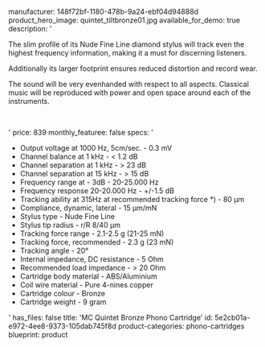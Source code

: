 manufacturer: 148f72bf-1180-478b-9a24-ebf04d94888d
product_hero_image: quintet_tiltbronze01.jpg
available_for_demo: true
description: '<p>The slim profile of its Nude Fine Line diamond stylus will track even the highest frequency information, making it a must for discerning listeners.</p><p>Additionally its larger footprint ensures reduced distortion and record wear.</p><p>The sound will be very evenhanded with respect to all aspects. Classical music will be reproduced with power and open space around each of the instruments.</p><p><br></p>'
price: 839
monthly_featuree: false
specs: '<ul><li>Output voltage at 1000 Hz, 5cm/sec. - 0.3 mV<br></li><li>Channel balance at 1 kHz - &lt; 1.2 dB<br></li><li>Channel separation at 1 kHz - &gt; 23 dB<br></li><li>Channel separation at 15 kHz - &gt; 15 dB<br></li><li>Frequency range at - 3dB - 20-25.000 Hz<br></li><li>Frequency response 20-20.000 Hz - +/-1.5 dB<br></li><li>Tracking ability at 315Hz at recommended tracking force *) - 80 µm<br></li><li>Compliance, dynamic, lateral - 15 µm/mN<br></li><li>Stylus type - Nude Fine Line<br></li><li>Stylus tip radius - r/R 8/40 µm<br></li><li>Tracking force range - 2.1-2.5 g (21-25 mN)<br></li><li>Tracking force, recommended - 2.3 g (23 mN)<br></li><li>Tracking angle - 20°<br></li><li>Internal impedance, DC resistance - 5 Ohm<br></li><li>Recommended load impedance - &gt; 20 Ohm<br></li><li>Cartridge body material - ABS/Aluminium<br></li><li>Coil wire material - Pure 4-nines copper<br></li><li>Cartridge colour - Bronze<br></li><li>Cartridge weight - 9 gram<br></li></ul>'
has_files: false
title: 'MC Quintet Bronze Phono Cartridge'
id: 5e2cb01a-e972-4ee8-9373-105dab745f8d
product-categories: phono-cartridges
blueprint: product
